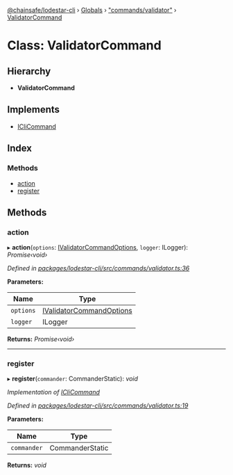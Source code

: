 [@chainsafe/lodestar-cli](../README.md) › [Globals](../globals.md) › ["commands/validator"](../modules/_commands_validator_.md) › [ValidatorCommand](_commands_validator_.validatorcommand.md)

# Class: ValidatorCommand

## Hierarchy

* **ValidatorCommand**

## Implements

* [ICliCommand](../interfaces/_commands_interface_.iclicommand.md)

## Index

### Methods

* [action](_commands_validator_.validatorcommand.md#action)
* [register](_commands_validator_.validatorcommand.md#register)

## Methods

###  action

▸ **action**(`options`: [IValidatorCommandOptions](../interfaces/_commands_validator_.ivalidatorcommandoptions.md), `logger`: ILogger): *Promise‹void›*

*Defined in [packages/lodestar-cli/src/commands/validator.ts:36](https://github.com/ChainSafe/lodestar/blob/176e51ae9/packages/lodestar-cli/src/commands/validator.ts#L36)*

**Parameters:**

Name | Type |
------ | ------ |
`options` | [IValidatorCommandOptions](../interfaces/_commands_validator_.ivalidatorcommandoptions.md) |
`logger` | ILogger |

**Returns:** *Promise‹void›*

___

###  register

▸ **register**(`commander`: CommanderStatic): *void*

*Implementation of [ICliCommand](../interfaces/_commands_interface_.iclicommand.md)*

*Defined in [packages/lodestar-cli/src/commands/validator.ts:19](https://github.com/ChainSafe/lodestar/blob/176e51ae9/packages/lodestar-cli/src/commands/validator.ts#L19)*

**Parameters:**

Name | Type |
------ | ------ |
`commander` | CommanderStatic |

**Returns:** *void*
